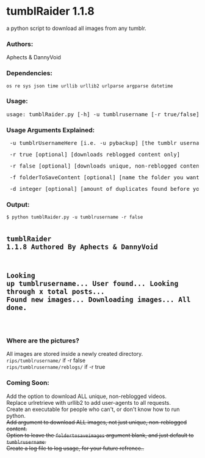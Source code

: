 # tumblRaider 1.1.8
a python script to download all images from any tumblr.

<h3>Authors:</h3>
Aphects & DannyVoid

<h3>Dependencies:</h3>
<code>os re sys json time urllib urllib2 urlparse argparse datetime</code>

<h3>Usage:</h3>
<pre>usage: tumblRaider.py [-h] -u tumblrusername [-r true/false] [-f foldertosavecontent] [-d 20]</pre>

<h3>Usage Arguments Explained:</h3>
<pre> -u tumblrUsernameHere [i.e. -u pybackup] [the tumblr username, excluding .tumblr.com]</pre>
<pre> -r true [optional] [downloads reblogged content only]</pre>
<pre> -r false [optional] [downloads unique, non-reblogged content only]</pre>
<pre> -f folderToSaveContent [optional] [name the folder you want content to be saved in]</pre>
<pre> -d integer [optional] [amount of duplicates found before you stop checking for new images]</pre>

<h3>Output:</h3>
<pre><code>$ python tumblRaider.py -u tumblrusername -r false

tumblRaider 1.1.8
Authored By Aphects & DannyVoid
-------------------------------
Looking up tumblrusername...
User found...
Looking through x total posts...
Found new images...
Downloading images...
All done.
-------------------------------
</code></pre>

<h3>Where are the pictures?</h3>
All images are stored inside a newly created directory.<br />
<code>rips/tumblrusername/</code> if -r false<br />
<code>rips/tumblrusername/reblogs/</code> if -r true

<h3>Coming Soon:</h3>
Add the option to download ALL unique, non-reblogged videos.<br />
Replace urlretrieve with urllib2 to add user-agents to all requests.<br />
Create an executable for people who can't, or don't know how to run python.<br />
<s>Add argument to download ALL images, not just unique, non-reblogged content.</s><br />
<s>Option to leave the <code>foldertosaveimages</code> argument blank, and just default to <code>tumblrusername</code>.</s><br />
<s>Create a log file to log usage, for your future refrence..</s><br />